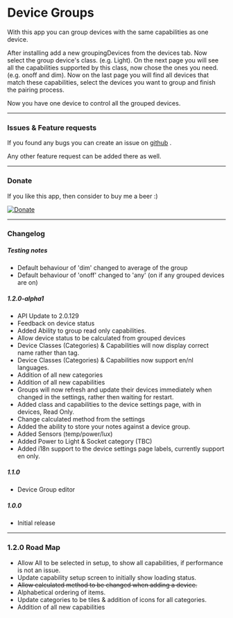# Device Groups

With this app you can group devices with the same capabilities as one device.

After installing add a new groupingDevices from the devices tab.
Now select the group device's class. (e.g. Light).
On the next page you will see all the capabilities supported by this class, now chose the ones you need. (e.g. onoff and dim).
Now on the last page you will find all devices that match these capabilities, select the devices you want to group and finish the pairing process.

Now you have one device to control all the grouped devices.


---

### Issues & Feature requests

If you found any bugs you can create an issue on [github](https://github.com/swttt/com.swttt.devicegroups) .

Any other feature request can be added there as well.

---

### Donate

If you like this app, then consider to buy me a beer :)

[![Donate](https://www.paypalobjects.com/webstatic/en_US/i/btn/png/btn_donate_92x26.png)](https://paypal.me/BasJansen)

---

### Changelog

##### Testing notes

- Default behaviour of 'dim' changed to average of the group
- Default behaviour of 'onoff' changed to 'any' (on if any grouped devices are on) 

##### 1.2.0-alpha1
- API Update to 2.0.129
- Feedback on device status
- Added Ability to group read only capabilities.
- Allow device status to be calculated from grouped devices
- Device Classes (Categories) & Capabilities will now display correct name rather than tag.
- Device Classes (Categories) & Capabilities now support en/nl languages. 
- Addition of all new categories
- Addition of all new capabilities
- Groups will now refresh and update their devices immediately when changed in the settings, rather then waiting for  restart.
- Added class and capabilities to the device settings page, with in devices, Read Only.
- Change calculated method from the settings
- Added the ability to store your notes against a device group.
- Added Sensors (temp/power/lux)
- Added Power to Light & Socket category (TBC)
- Added i18n support to the device settings page labels, currently support en only. 


##### 1.1.0
- Device Group editor

##### 1.0.0
- Initial release

---

### 1.2.0 Road Map


- Allow All  to be selected in setup, to show all capabilities, if performance is not an issue.
- Update capability setup screen to initially show loading status.
- ~~Allow calculated method to be changed when adding a device.~~ 
- Alphabetical ordering of items.
- Update categories to be tiles & addition of icons for all categories. 
- Addition of all new capabilities

